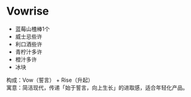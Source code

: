 # Vowrise

* 蓝莓山楂棒1个
* 威士忌些许
* 利口酒些许
* 青柠汁多许
* 橙汁多许
* 冰块

构成：Vow（誓言） + Rise（升起）  
寓意：简洁现代，传递「始于誓言，向上生长」的进取感，适合年轻化产品。